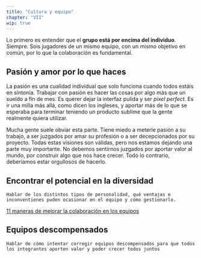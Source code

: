 ```yaml
---
title: "Cultura y equipo"
chapter: "VII"
wip: true
---
```


Lo primero es entender que el **grupo está por encima del individuo**. Siempre. Sois jugadores de un mismo equipo, con un mismo objetivo en común, por lo que la colaboración es fundamental.

## Pasión y amor por lo que haces

La pasión es una cualidad individual que solo funciona cuando todos estáis en sintonía. Trabajar con pasión es hacer las cosas por algo más que un sueldo a fin de mes. Es querer dejar la interfaz pulida y ser *pixel perfect*. Es ir una milla más allá, como dicen los ingleses, y aportar más de lo que se esperaba para terminar teniendo un producto sublime que la gente realmente quiera utilizar.

Mucha gente suele obviar esta parte. Tiene miedo a meterle pasión a su trabajo, a ser juzgados por amar su profesión o a ser decepcionados por su proyecto. Todas estas visiones son válidas, pero nos estamos dejando una parte muy importante. No debemos sentirnos juzgados por aportar valor al mundo, por construir algo que nos hace crecer. Todo lo contrario, deberíamos estar orgullosos de hacerlo.

## Encontrar el potencial en la diversidad

`Hablar de los distintos tipos de personalidad, qué ventajas e inconventienes puden ocasionar en el equipo y cómo gestionarlo.`

[11 maneras de mejorar la colaboración en los equipos](https://asana.com/es/resources/collaboration-in-the-workplace)

## Equipos descompensados

`Hablar de cómo intentar corregir equipos descompensados para que todos los integrantes aporten valor y poder crecer todos juntos`
